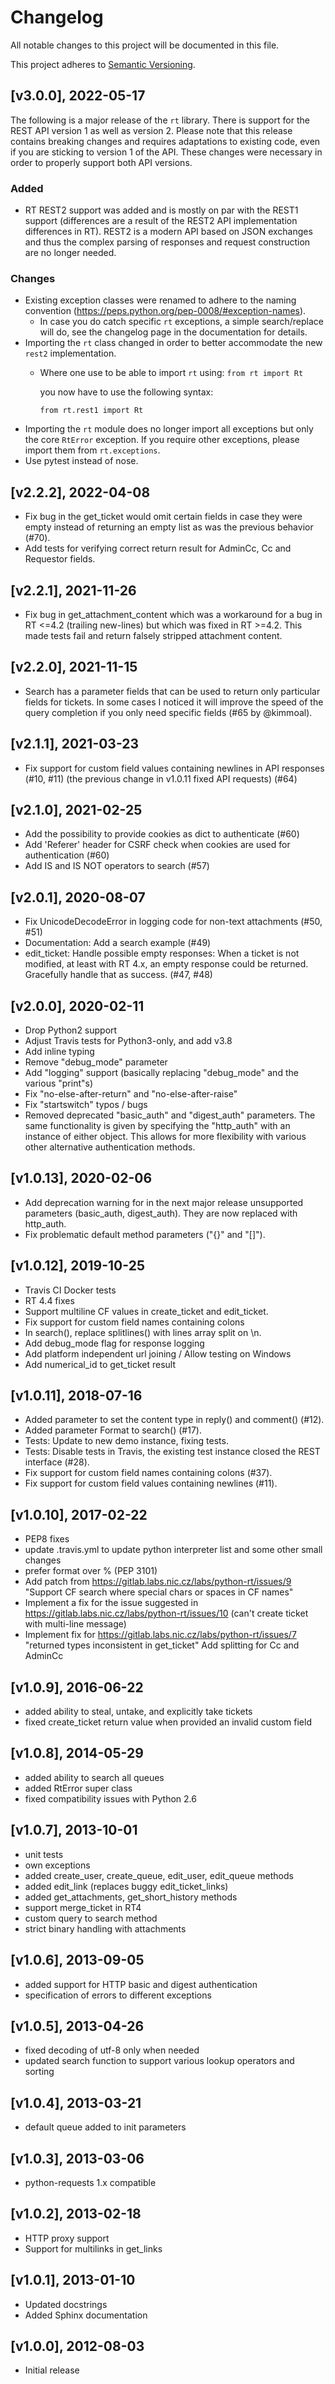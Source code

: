# Changelog
All notable changes to this project will be documented in this file.

This project adheres to [Semantic Versioning](https://semver.org/spec/v2.0.0.html).

## [v3.0.0], 2022-05-17
The following is a major release of the `rt` library.
There is support for the REST API version 1 as well as version 2.
Please note that this release contains breaking changes and requires adaptations to existing code, even if you are
sticking to version 1 of the API.
These changes were necessary in order to properly support both API versions.

### Added
- RT REST2 support was added and is mostly on par with the REST1 support (differences are a result of the REST2 API implementation differences in RT).
REST2 is a modern API based on JSON exchanges and thus the complex parsing of responses and request construction are no longer needed.

### Changes
- Existing exception classes were renamed to adhere to the naming convention (https://peps.python.org/pep-0008/#exception-names).
  - In case you do catch specific `rt` exceptions, a simple search/replace will do, see the changelog page in the documentation for details.
- Importing the `rt` class changed in order to better accommodate the new `rest2` implementation.
  - Where one use to be able to import `rt` using:
    `from rt import Rt`
  
    you now have to use the following syntax:
  
    `from rt.rest1 import Rt`
- Importing the `rt` module does no longer import all exceptions but only the core `RtError` exception.
If you require other exceptions, please import them from `rt.exceptions`.
- Use pytest instead of nose.

## [v2.2.2], 2022-04-08
- Fix bug in the get_ticket would omit certain fields in case they were empty instead of returning an empty list as was the previous behavior (#70).
- Add tests for verifying correct return result for AdminCc, Cc and Requestor fields.

## [v2.2.1], 2021-11-26
- Fix bug in get_attachment_content which was a workaround for a bug in RT <=4.2 (trailing new-lines) but which was fixed in RT >=4.2. This made tests fail and return falsely stripped attachment content.

## [v2.2.0], 2021-11-15
- Search has a parameter fields that can be used to return only particular fields for tickets. In some cases I noticed it will improve the speed of the query completion if you only need specific fields (#65 by @kimmoal).

## [v2.1.1], 2021-03-23
- Fix support for custom field values containing newlines in API responses (#10, #11)
  (the previous change in v1.0.11 fixed API requests) (#64)

## [v2.1.0], 2021-02-25
- Add the possibility to provide cookies as dict to authenticate (#60)
- Add 'Referer' header for CSRF check when cookies are used for authentication (#60)
- Add IS and IS NOT operators to search (#57)

## [v2.0.1], 2020-08-07
- Fix UnicodeDecodeError in logging code for non-text attachments (#50, #51)
- Documentation: Add a search example (#49)
- edit_ticket: Handle possible empty responses: When a ticket is not modified, at least with RT 4.x, an empty
  response could be returned. Gracefully handle that as success. (#47, #48)

## [v2.0.0], 2020-02-11
- Drop Python2 support
- Adjust Travis tests for Python3-only, and add v3.8
- Add inline typing
- Remove "debug_mode" parameter
- Add "logging" support (basically replacing "debug_mode" and the various "print"s)
- Fix "no-else-after-return" and "no-else-after-raise"
- Fix "startswitch" typos / bugs
- Removed deprecated "basic_auth" and "digest_auth" parameters. The same functionality is given by specifying the
  "http_auth" with an instance of either object. This allows for more flexibility with various other alternative
  authentication methods.

## [v1.0.13], 2020-02-06
- Add deprecation warning for in the next major release unsupported parameters (basic_auth, digest_auth).
  They are now replaced with http_auth.
- Fix problematic default method parameters ("{}" and "[]").

## [v1.0.12], 2019-10-25
- Travis CI Docker tests
- RT 4.4 fixes
- Support multiline CF values in create_ticket and edit_ticket.
- Fix support for custom field names containing colons
- In search(), replace splitlines() with lines array split on \n.
- Add debug_mode flag for response logging
- Add platform independent url joining / Allow testing on Windows
- Add numerical_id to get_ticket result

## [v1.0.11], 2018-07-16
- Added parameter to set the content type in reply() and comment() (#12).
- Added parameter Format to search() (#17).
- Tests: Update to new demo instance, fixing tests.
- Tests: Disable tests in Travis, the existing test instance closed the REST interface (#28).
- Fix support for custom field names containing colons (#37).
- Fix support for custom field values containing newlines (#11).

## [v1.0.10], 2017-02-22
- PEP8 fixes
- update .travis.yml to update python interpreter list and some other small changes
- prefer format over % (PEP 3101)
- Add patch from https://gitlab.labs.nic.cz/labs/python-rt/issues/9
  "Support CF search where special chars or spaces in CF names"
- Implement a fix for the issue suggested in
  https://gitlab.labs.nic.cz/labs/python-rt/issues/10 (can't create ticket
  with multi-line message)
- Implement fix for https://gitlab.labs.nic.cz/labs/python-rt/issues/7
  "returned types inconsistent in get_ticket"
  Add splitting for Cc and AdminCc

## [v1.0.9], 2016-06-22
- added ability to steal, untake, and explicitly take tickets
- fixed create_ticket return value when provided an invalid custom field

## [v1.0.8], 2014-05-29
- added ability to search all queues
- added RtError super class
- fixed compatibility issues with Python 2.6

## [v1.0.7], 2013-10-01
- unit tests
- own exceptions
- added create_user, create_queue, edit_user, edit_queue methods
- added edit_link (replaces buggy edit_ticket_links)
- added get_attachments, get_short_history methods
- support merge_ticket in RT4
- custom query to search method
- strict binary handling with attachments

## [v1.0.6], 2013-09-05
- added support for HTTP basic and digest authentication
- specification of errors to different exceptions

## [v1.0.5], 2013-04-26
- fixed decoding of utf-8 only when needed
- updated search function to support various
  lookup operators and sorting

## [v1.0.4], 2013-03-21
- default queue added to init parameters

## [v1.0.3], 2013-03-06
- python-requests 1.x compatible

## [v1.0.2], 2013-02-18
- HTTP proxy support
- Support for multilinks in get_links

## [v1.0.1], 2013-01-10
- Updated docstrings
- Added Sphinx documentation

## [v1.0.0], 2012-08-03
- Initial release

